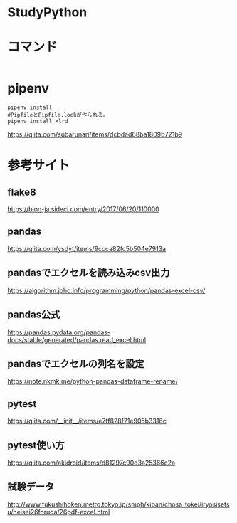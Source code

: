 StudyPython
=============

# コマンド
``` 
```

# pipenv
```
pipenv install
#PipfileとPipfile.lockが作られる。
pipenv install xlrd
```
https://qiita.com/subarunari/items/dcbdad68ba1809b721b9

# 参考サイト
## flake8
https://blog-ja.sideci.com/entry/2017/06/20/110000
## pandas
https://qiita.com/ysdyt/items/9ccca82fc5b504e7913a
## pandasでエクセルを読み込みcsv出力
https://algorithm.joho.info/programming/python/pandas-excel-csv/
## pandas公式
https://pandas.pydata.org/pandas-docs/stable/generated/pandas.read_excel.html
## pandasでエクセルの列名を設定
https://note.nkmk.me/python-pandas-dataframe-rename/
## pytest
https://qiita.com/__init__/items/e7ff828f71e905b3316c
## pytest使い方
https://qiita.com/akidroid/items/d81297c90d3a25366c2a
## 試験データ
http://www.fukushihoken.metro.tokyo.jp/smph/kiban/chosa_tokei/iryosisetsu/heisei26foruda/26pdf-excel.html
